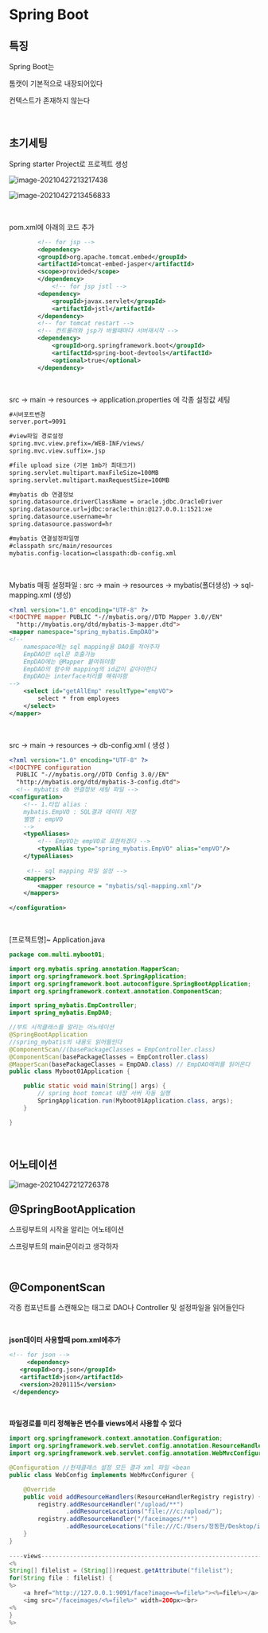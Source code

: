 # Spring Boot

## 특징

Spring Boot는

톰캣이 기본적으로 내장되어있다

컨텍스트가 존재하지 않는다

<br>

## 초기세팅

Spring starter Project로 프로젝트 생성

![image-20210427213217438](md-images/image-20210427213217438.png)

![image-20210427213456833](md-images/image-20210427213456833.png)

<br>

pom.xml에 아래의 코드 추가

```xml
		<!-- for jsp -->
		<dependency>
        <groupId>org.apache.tomcat.embed</groupId>
        <artifactId>tomcat-embed-jasper</artifactId>
        <scope>provided</scope>
	    </dependency>
			<!-- for jsp jstl -->
	    <dependency>
	        <groupId>javax.servlet</groupId>
	        <artifactId>jstl</artifactId>
	    </dependency>
	    <!-- for tomcat restart -->
	    <!-- 컨트롤러와 jsp가 바뀔때마다 서버재시작 -->
		<dependency>
            <groupId>org.springframework.boot</groupId>
            <artifactId>spring-boot-devtools</artifactId>
            <optional>true</optional>
        </dependency>
```

<br>

src -> main -> resources -> application.properties 에 각종 설정값 세팅

```xml
#서버포트변경
server.port=9091

#view파일 경로설정
spring.mvc.view.prefix=/WEB-INF/views/
spring.mvc.view.suffix=.jsp

#file upload size (기본 1mb가 최대크기)
spring.servlet.multipart.maxFileSize=100MB
spring.servlet.multipart.maxRequestSize=100MB

#mybatis db 연결정보
spring.datasource.driverClassName = oracle.jdbc.OracleDriver
spring.datasource.url=jdbc:oracle:thin:@127.0.0.1:1521:xe
spring.datasource.username=hr
spring.datasource.password=hr

#mybatis 연결설정파일명
#classpath src/main/resources
mybatis.config-location=classpath:db-config.xml
```

<br>

Mybatis 매핑 설정파일 : src -> main -> resources -> mybatis(폴더생성) -> sql-mapping.xml (생성)

```xml
<?xml version="1.0" encoding="UTF-8" ?>
<!DOCTYPE mapper PUBLIC "-//mybatis.org//DTD Mapper 3.0//EN"
  "http://mybatis.org/dtd/mybatis-3-mapper.dtd">
<mapper namespace="spring_mybatis.EmpDAO"> 
<!-- 
	namespace에는 sql mapping용 DAO를 적어주자
	EmpDAO만 sql문 호출가능 
	EmpDAO에는 @Mapper 붙여줘야함
	EmpDAO의 함수와 mapping의 id값이 같아야한다
	EmpDAO는 interface처리를 해줘야함
-->
	<select id="getAllEmp" resultType="empVO">
		select * from employees
	</select>		
</mapper>
```

<br>

src -> main -> resources -> db-config.xml ( 생성 )

```xml
<?xml version="1.0" encoding="UTF-8" ?>
<!DOCTYPE configuration
  PUBLIC "-//mybatis.org//DTD Config 3.0//EN"
  "http://mybatis.org/dtd/mybatis-3-config.dtd">
  <!-- mybatis db 연결정보 세팅 파일 -->
<configuration>
	<!-- 1.타입 alias : 
	mybatis.EmpVO : SQL결과 데이터 저장 
	별명 : empVO 
	-->
	<typeAliases>
        <!-- EmpVO는 empVO로 표현하겠다 -->
        <typeAlias type="spring_mybatis.EmpVO" alias="empVO"/> 
	</typeAliases> 
		
	 <!-- sql mapping 파일 설정 --> 
	<mappers>
		<mapper resource = "mybatis/sql-mapping.xml"/>
	</mappers>
	
</configuration>
```

<br>

[프로젝트명]~ Application.java

```java
package com.multi.myboot01;

import org.mybatis.spring.annotation.MapperScan;
import org.springframework.boot.SpringApplication;
import org.springframework.boot.autoconfigure.SpringBootApplication;
import org.springframework.context.annotation.ComponentScan;

import spring_mybatis.EmpController;
import spring_mybatis.EmpDAO;

//부트 시작클래스를 알리는 어노테이션
@SpringBootApplication 
//spring_mybatis의 내용도 읽어들인다
@ComponentScan//(basePackageClasses = EmpController.class) 
@ComponentScan(basePackageClasses = EmpController.class)
@MapperScan(basePackageClasses = EmpDAO.class) // EmpDAO매퍼를 읽어온다
public class Myboot01Application {

	public static void main(String[] args) {
		// spring boot tomcat 내장 서버 자동 실행
		SpringApplication.run(Myboot01Application.class, args);
	}

}
```

<br>

## 어노테이션

![image-20210427212726378](md-images/image-20210427212726378.png)

## @SpringBootApplication

스프링부트의 시작을 알리는 어노테이션

스프링부트의 main문이라고 생각하자

<br>

## @ComponentScan

각종 컴포넌트를 스캔해오는 태그로 DAO나 Controller 및 설정파일을 읽어들인다

<br>

**json데이터 사용할때 pom.xml에추가**

```xml
<!-- for json --> 
     <dependency>           
   <groupId>org.json</groupId>
   <artifactId>json</artifactId>
   <version>20201115</version>
 </dependency>

```

<br>

**파일경로를 미리 정해놓은 변수를 views에서 사용할 수 있다**

```java
import org.springframework.context.annotation.Configuration;
import org.springframework.web.servlet.config.annotation.ResourceHandlerRegistry;
import org.springframework.web.servlet.config.annotation.WebMvcConfigurer;

@Configuration //현재클래스 설정 모든 결과 xml 파일 <bean
public class WebConfig implements WebMvcConfigurer {

    @Override
    public void addResourceHandlers(ResourceHandlerRegistry registry) {
        registry.addResourceHandler("/upload/**")
                .addResourceLocations("file:///c:/upload/");
        registry.addResourceHandler("/faceimages/**")
        		.addResourceLocations("file:///C:/Users/정동현/Desktop/images/");
    }
}
 
----views-------------------------------------------------------------------------
<% 
String[] filelist = (String[])request.getAttribute("filelist"); 
for(String file : filelist) {
%>
	<a href="http://127.0.0.1:9091/face?image=<%=file%>"><%=file%></a>
	<img src="/faceimages/<%=file%>" width=200px><br>
<%
}
%>
```

<br>

